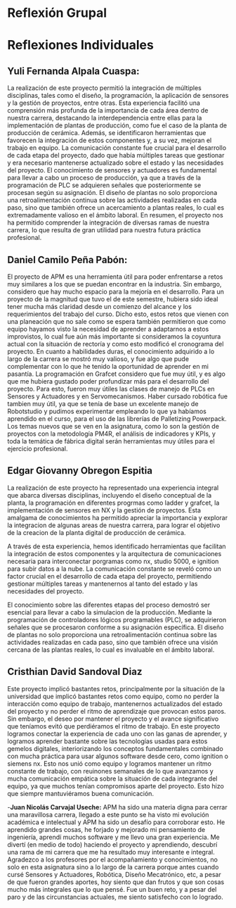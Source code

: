 # **Reflexión Grupal**


# **Reflexiones Individuales**
## Yuli Fernanda Alpala Cuaspa:
La realización de este proyecto permitió la integración de múltiples disciplinas, tales como el diseño, la programación, la aplicación de sensores y la gestión de proyectos, entre otras. Esta experiencia facilitó una comprensión más profunda de la importancia de cada área dentro de nuestra carrera, destacando la interdependencia entre ellas para la implementación de plantas de producción, como fue el caso de la planta de producción de cerámica. Además, se identificaron herramientas que favorecen la integración de estos componentes y, a su vez, mejoran el trabajo en equipo. La comunicación constante fue crucial para el desarrollo de cada etapa del proyecto, dado que había múltiples tareas que gestionar y era necesario mantenerse actualizado sobre el estado y las necesidades del proyecto.
  El conocimiento de sensores y actuadores es fundamental para llevar a cabo un proceso de producción, ya que a través de la programación de PLC se adquieren señales que posteriormente se procesan según su asignación. El diseño de plantas no solo proporciona una retroalimentación continua sobre las actividades realizadas en cada paso, sino que también ofrece un acercamiento a plantas reales, lo cual es extremadamente valioso en el ámbito laboral. En resumen, el proyecto nos ha permitido comprender la integración de diversas ramas de nuestra carrera, lo que resulta de gran utilidad para nuestra futura práctica profesional.
## Daniel Camilo Peña Pabón:
El proyecto de APM es una herramienta útil para poder enfrentarse a retos muy similares a los que se puedan encontrar en la industria. Sin embargo, considero que hay mucho espacio para la mejoría en el desarrollo. Para un proyecto de la magnitud que tuvo el de este semestre, hubiera sido ideal tener mucha más claridad desde un comienzo del alcance y los requerimientos del trabajo del curso. Dicho esto, estos retos que vienen con una planeación que no sale como se espera también permitieron que como equipo hayamos visto la necesidad de aprender a adaptarnos a estos improvistos, lo cual fue aún más importante si consideramos la coyuntura actual con la situación de rectoría y como esto modificó el cronograma del proyecto.
En cuanto a habilidades duras, el conocimiento adquirido a lo largo de la carrera se mostró muy valioso, y fue algo que pude complementar con lo que he tenido la oportunidad de aprender en mi pasantía. La programación en Grafcet considero que fue muy útil, y es algo que me hubiera gustado poder profundizar más para el desarrollo del proyecto. Para esto, fueron muy útiles las clases de manejo de PLCs en Sensores y Actuadores y en Servomecanismos. Haber cursado robótica fue tambien muy útil, ya que se tenía de base un excelente manejo de Robotstudio y pudimos experimentar empleando lo que ya habíamos aprendido en el curso, para el uso de las librerías de Palletizing Powerpack. Los temas nuevos que se ven en la asignatura, como lo son la gestión de proyectos con la metodología PM4R, el análisis de indicadores y KPIs, y toda la temática de fábrica digital serán herramientas muy útiles para el ejercicio profesional.

## Edgar Giovanny Obregon Espitia

La realización de este proyecto ha representado una experiencia integral que abarca diversas disciplinas, incluyendo el diseño conceptual de la planta, la programación en diferentes progrmas como ladder y grafcet, la implementación de sensores en NX y la gestión de proyectos. Esta amalgama de conocimientos ha permitido apreciar la importancia y explorar la integracion de algunas areas de nuestra carrera, para lograr el objetivo de la creacion de la planta digital de producción de cerámica.

A través de esta experiencia, hemos identificado herramientas que facilitan la integración de estos componentes y la arquitectura de comunicaciones necesaria para interconectar porgramas como nx, studio 5000, e ignition para subir datos a la nube. La comunicación constante se reveló como un factor crucial en el desarrollo de cada etapa del proyecto, permitiendo gestionar múltiples tareas y mantenernos al tanto del estado y las necesidades del proyecto.

El conocimiento sobre las diferentes etapas del proceso demostró ser esencial para llevar a cabo la simulacion de la producción. Mediante la programación de controladores lógicos programables (PLC), se adquirieron señales que se procesaron conforme a su asignación específica. El diseño de plantas no solo proporciona una retroalimentación continua sobre las actividades realizadas en cada paso, sino que también ofrece una visión cercana de las plantas reales, lo cual es invaluable en el ámbito laboral.

## Cristhian David Sandoval Diaz

Este proyecto implicó bastantes retos, principalmente por la situación de la universidad que implicó bastantes retos como equipo, como no perder la interacción como equipo de trabajo, mantenernos actualizados del estado del proyecto y no perder el ritmo de aprendizaje que provocan estos paros. Sin embargo, el deseo por mantener el proyecto y el avance significativo que teníamos evitó que perdiéramos el ritmo de trabajo.
En este proyecto logramos conectar la experiencia de cada uno con las ganas de aprender, y logramos aprender bastante sobre las tecnologías usadas para estos gemelos digitales, interiorizando los conceptos fundamentales combinado con mucha práctica para usar algunos software desde cero, como ignition o siemens nx. Esto nos unió como equipo y logramos mantener un ritmo constante de trabajo, con reuinones semanales de lo que avanzamos y mucha comunicación empática sobre la situación de cada integrante del equipo, ya que muchos tenían compromisos aparte del proyecto. Esto hizo que siempre mantuviéramos buena comunicación.

-**Juan Nicolás Carvajal Useche:** APM ha sido una materia digna para cerrar una maravillosa carrera, llegado a este punto se ha visto mi evolución académica e intelectual y APM ha sido un desafío para corroborar esto. He aprendido grandes cosas, he forjado y mejorado mi pensamiento de ingeniería, aprendí muchos software y me llevo una gran experiencia. Me divertí (en medio de todo) haciendo el proyecto y aprendiendo, descubrí una rama de mi carrera que me ha resultado muy interesante e integral. Agradezco a los profesores por el acompañamiento y conocimientos, no solo en esta asignatura sino a lo largo de la carrera porque antes cuando cursé Sensores y Actuadores, Robótica, Diseño Mecatrónico, etc, a pesar de que fueron grandes aportes, hoy siento que dan frutos y que son cosas mucho más integrales que lo que pensé. Fue un buen reto, y a pesar del paro y de las circunstancias actuales, me siento satisfecho con lo logrado.
